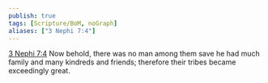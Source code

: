 ```yaml
---
publish: true
tags: [Scripture/BoM, noGraph]
aliases: ["3 Nephi 7:4"]
---
```

[3 Nephi 7:4](https://churchofjesuschrist.org/study/scriptures/bofm/3-ne/7?lang=eng&id=p4#p4) Now behold, there was no man among them save he had much family and many kindreds and friends; therefore their tribes became exceedingly great.
